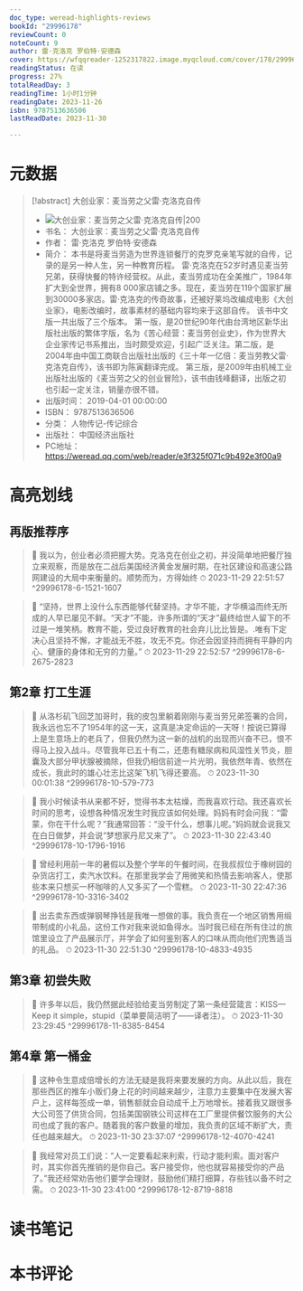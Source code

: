 ```yaml
---
doc_type: weread-highlights-reviews
bookId: "29996178"
reviewCount: 0
noteCount: 9
author: 雷·克洛克 罗伯特·安德森
cover: https://wfqqreader-1252317822.image.myqcloud.com/cover/178/29996178/t7_29996178.jpg
readingStatus: 在读
progress: 27%
totalReadDay: 3
readingTime: 1小时1分钟
readingDate: 2023-11-26
isbn: 9787513636506
lastReadDate: 2023-11-30

---
```

# 元数据
> [!abstract] 大创业家：麦当劳之父雷·克洛克自传
> - ![ 大创业家：麦当劳之父雷·克洛克自传|200](https://wfqqreader-1252317822.image.myqcloud.com/cover/178/29996178/t7_29996178.jpg)
> - 书名： 大创业家：麦当劳之父雷·克洛克自传
> - 作者： 雷·克洛克 罗伯特·安德森
> - 简介： 本书是将麦当劳造为世界连锁餐厅的克罗克亲笔写就的自传，记录的是另一种人生，另一种教育历程。 雷·克洛克在52岁时遇见麦当劳兄弟，获得快餐的特许经营权。从此，麦当劳成功在全美推广，1984年扩大到全世界，拥有8 000家店铺之多。现在，麦当劳在119个国家扩展到30000多家店。雷·克洛克的传奇故事，还被好莱坞改编成电影《大创业家》，电影改编时，故事素材的基础内容均来于这部自传。 该书中文版一共出版了三个版本。 第一版，是20世纪90年代由台湾地区新华出版社出版的繁体字版，名为《苦心经营：麦当劳创业史》，作为世界大企业家传记书系推出，当时颇受欢迎，引起广泛关注。第二版，是2004年由中国工商联合出版社出版的《三十年一亿倍：麦当劳教父雷·克洛克自传》，该书即为陈寅翻译完成。 第三版，是2009年由机械工业出版社出版的《麦当劳之父的创业冒险》，该书由钱峰翻译，出版之初也引起一定关注，销量亦很不错。
> - 出版时间： 2019-04-01 00:00:00
> - ISBN： 9787513636506
> - 分类： 人物传记-传记综合
> - 出版社： 中国经济出版社
> - PC地址：https://weread.qq.com/web/reader/e3f325f071c9b492e3f00a9

# 高亮划线

## 再版推荐序

> 📌 我以为，创业者必须把握大势。克洛克在创业之初，并没简单地把餐厅独立来观察，而是放在二战后美国经济黄金发展时期，在社区建设和高速公路网建设的大局中来衡量的。顺势而为，方得始终 
> ⏱ 2023-11-29 22:51:57 ^29996178-6-1521-1607

> 📌 “坚持，世界上没什么东西能够代替坚持。才华不能，才华横溢而终无所成的人早已屡见不鲜。“天才”不能，许多所谓的“天才”最终给世人留下的不过是一堆笑柄。教育不能，受过良好教育的社会弃儿比比皆是。.唯有下定决心且坚持不懈，才能战无不胜，攻无不克。你还会因坚持而拥有平静的内心、健康的身体和无穷的力量。” 
> ⏱ 2023-11-29 22:52:57 ^29996178-6-2675-2823

## 第2章 打工生涯

> 📌 从洛杉矶飞回芝加哥时，我的皮包里躺着刚刚与麦当劳兄弟签署的合同，我永远也忘不了1954年的这一天，这真是决定命运的一天呀！按说已算得上是生意场上的老兵了，但我仍然为这一新的战机的出现而兴奋不已，恨不得马上投入战斗。尽管我年已五十有二，还患有糖尿病和风湿性关节炎，胆囊及大部分甲状腺被摘除，但我仍相信前途一片光明，我依然年青、依然在成长，我此时的雄心壮志比这架飞机飞得还要高。 
> ⏱ 2023-11-30 00:01:38 ^29996178-10-579-773

> 📌 我小时候读书从来都不好，觉得书本太枯燥，而我喜欢行动。我还喜欢长时间的思考，设想各种情况发生时我应该如何处理。妈妈有时会问我：“雷蒙，你在干什么呢？”我通常回答：“没干什么，想事儿呢。”妈妈就会说我又在白日做梦，并会说“梦想家丹尼又来了”。 
> ⏱ 2023-11-30 22:43:40 ^29996178-10-1796-1916

> 📌 曾经利用前一年的暑假以及整个学年的午餐时间，在我叔叔位于橡树园的杂货店打工，卖汽水饮料。在那里我学会了用微笑和热情去影响客人，使那些本来只想买一杯咖啡的人又多买了一个雪糕。 
> ⏱ 2023-11-30 22:47:36 ^29996178-10-3316-3402

> 📌 出去卖东西或弹钢琴挣钱是我唯一想做的事。我负责在一个地区销售用缎带制成的小礼品，这份工作对我来说如鱼得水。当时我已经在所有住过的旅馆里设立了产品展示厅，并学会了如何鉴别客人的口味从而向他们兜售适当的礼品。 
> ⏱ 2023-11-30 22:51:30 ^29996178-10-4833-4935

## 第3章 初尝失败

> 📌 许多年以后，我仍然据此经验给麦当劳制定了第一条经营箴言：KISS—Keep it simple，stupid（菜单要简洁明了——译者注）。 
> ⏱ 2023-11-30 23:29:45 ^29996178-11-8385-8454

## 第4章 第一桶金

> 📌 这种令生意成倍增长的方法无疑是我将来要发展的方向。从此以后，我在那些西区的推车小贩们身上花的时间越来越少，注意力主要集中在发展大客户上，这样每签成一单，销售额就会自动成千上万地增长。接着我又跟很多大公司签了供货合同，包括美国钢铁公司这样在工厂里提供餐饮服务的大公司也成了我的客户。随着我的客户数量的增加，我负责的区域不断扩大，责任也越来越大。 
> ⏱ 2023-11-30 23:37:07 ^29996178-12-4070-4241

> 📌 我经常对员工们说：“人一定要看起来利索，行动才能利索。面对客户时，其实你首先推销的是你自己。客户接受你，他也就容易接受你的产品了。”我还经常劝告他们要学会理财，鼓励他们精打细算，存些钱以备不时之需。 
> ⏱ 2023-11-30 23:41:00 ^29996178-12-8719-8818

# 读书笔记

# 本书评论


